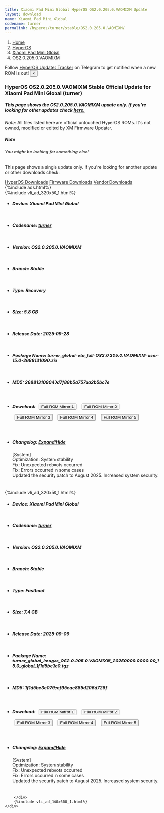 ```yaml
---
title: Xiaomi Pad Mini Global HyperOS OS2.0.205.0.VAOMIXM Update
layout: download
name: Xiaomi Pad Mini Global
codename: turner
permalink: /hyperos/turner/stable/OS2.0.205.0.VAOMIXM/
---
```

<nav aria-label="breadcrumb">
    <ol class="breadcrumb">
        <li class="breadcrumb-item"><a href="/">Home</a></li>
        <li class="breadcrumb-item"><a href="/hyperos/">HyperOS</a></li>
        <li class="breadcrumb-item"><a href="/hyperos/turner/">Xiaomi Pad Mini Global</a></li>
        <li class="breadcrumb-item active" aria-current="page">OS2.0.205.0.VAOMIXM</li>
    </ol>
</nav>
<div class="alert alert-primary alert-dismissible fade show" role="alert">
    Follow <a href="https://t.me/MIUIUpdatesTracker" class="alert-link">HyperOS Updates Tracker</a> on Telegram to get
    notified when a new ROM is out!
    <button type="button" class="close" data-dismiss="alert" aria-label="Close">
        <span aria-hidden="true">&times;</span>
    </button>
</div>
<div class="col-12 mx-auto">
    <h3 class="title bg-light p-2 rounded">HyperOS OS2.0.205.0.VAOMIXM Stable Official Update for Xiaomi Pad Mini Global (turner)</h3>
    <h5>This page shows the OS2.0.205.0.VAOMIXM update only. If you're looking for other updates check
        <a href="/hyperos/turner/">here.</a></h5>
    <p><i>Note: </i>All files listed here are official untouched HyperOS ROMs.
        It's not owned, modified or edited by XM Firmware Updater.</p>
    <div class="card">
        <div class="card-body">
            <h5 class="card-title">Note</h5>
            <h6 class="card-subtitle mb-2 text-muted">You might be looking for something else!</h6>
            <p class="card-text">This page shows a single update only.
                If you're looking for another update or other downloads check:</p>
            <a href="/hyperos/" class="card-link">HyperOS Downloads</a>
            <a href="/firmware/" class="card-link">Firmware Downloads</a>
            <a href="/vendor/" class="card-link">Vendor Downloads</a>
        </div>
    </div>
    {%include ads.html%}
    <div class="row justify-content-center">
        <div class="col-10" id="downloads">
                    <div class="card card-body">
            {%include vli_ad_320x50_1.html%}
            <ul class="list-unstyled">
                <li style="padding-bottom: 10px;">
                    <h5><b>Device: </b>Xiaomi Pad Mini Global</h5>
                </li>
                <li style="padding-bottom: 10px;">
                    <h5><b>Codename: </b> <a href="/hyperos/turner/" target="_blank">turner</a> </h5>
                </li>
                <li style="padding-bottom: 10px;">
                    <h5><b>Version: </b>OS2.0.205.0.VAOMIXM</h5>
                </li>
                <li style="padding-bottom: 10px;">
                    <h5><b>Branch: </b>Stable</h5>
                </li>
                <li style="padding-bottom: 10px;">
                    <h5><b>Type: </b>Recovery</h5>
                </li>
                <li style="padding-bottom: 10px;">
                    <h5><b>Size: </b>5.8 GB</h5>
                </li>
                <li style="padding-bottom: 10px;">
                    <h5><b>Release Date: </b>2025-09-28</h5>
                </li>
                <li style="padding-bottom: 10px;">
                    <h5><b>Package Name: </b><span id="filename" class="text-dark">turner_global-ota_full-OS2.0.205.0.VAOMIXM-user-15.0-2688131090.zip</span></h5>
                </li>
                <li style="padding-bottom: 10px;">
                    <h5><b>MD5: </b><span id="md5" class="text-muted">268813109040d7f88b5a757aa2b5bc7e</span></h5>
                </li>
                <li style="padding-bottom: 10px;">
                    <h5><b>Download: </b> <button type="button" id="download" class="btn btn-primary" style="margin: 7px;" onclick="window.open('https://cdnorg.d.miui.com/OS2.0.205.0.VAOMIXM/turner_global-ota_full-OS2.0.205.0.VAOMIXM-user-15.0-2688131090.zip', '_blank');"><i class="fa fa-download"></i> Full ROM Mirror 1</button> <button type="button" id="download" class="btn btn-primary" style="margin: 7px;" onclick="window.open('https://bkt-sgp-miui-ota-update-alisgp.oss-ap-southeast-1.aliyuncs.com/OS2.0.205.0.VAOMIXM/turner_global-ota_full-OS2.0.205.0.VAOMIXM-user-15.0-2688131090.zip', '_blank');"><i class="fa fa-download"></i> Full ROM Mirror 2</button> <button type="button" id="download" class="btn btn-primary" style="margin: 7px;" onclick="window.open('https://bn.d.miui.com/OS2.0.205.0.VAOMIXM/turner_global-ota_full-OS2.0.205.0.VAOMIXM-user-15.0-2688131090.zip', '_blank');"><i class="fa fa-download"></i> Full ROM Mirror 3</button> <button type="button" id="download" class="btn btn-primary" style="margin: 7px;" onclick="window.open('https://bigota.d.miui.com/OS2.0.205.0.VAOMIXM/turner_global-ota_full-OS2.0.205.0.VAOMIXM-user-15.0-2688131090.zip', '_blank');"><i class="fa fa-download"></i> Full ROM Mirror 4</button> <button type="button" id="download" class="btn btn-primary" style="margin: 7px;" onclick="window.open('https://hugeota.d.miui.com/OS2.0.205.0.VAOMIXM/turner_global-ota_full-OS2.0.205.0.VAOMIXM-user-15.0-2688131090.zip', '_blank');"><i class="fa fa-download"></i> Full ROM Mirror 5</button></h5>
                </li>
                <li style="padding-bottom: 10px;">
                    <h5><b>Changelog: </b><a href="#turner_1_changelog" data-toggle="collapse" role="button"
                            aria-expanded="false" aria-controls="turner_1_changelog"> <i class="fa fa-arrow-down"
                                aria-hidden="true"></i> Expand/Hide</a></h5>
                    <div class="collapse" id="turner_1_changelog">
                        <p id="changelog_text">[System]<br>Optimization: System stability<br>Fix: Unexpected reboots occurred<br>Fix: Errors occurred in some cases<br>Updated the security patch to August 2025. Increased system security.</p>
                    </div>
                </li>
            </ul>
        </div>
        <div class="card card-body">
            {%include vli_ad_320x50_1.html%}
            <ul class="list-unstyled">
                <li style="padding-bottom: 10px;">
                    <h5><b>Device: </b>Xiaomi Pad Mini Global</h5>
                </li>
                <li style="padding-bottom: 10px;">
                    <h5><b>Codename: </b> <a href="/hyperos/turner/" target="_blank">turner</a> </h5>
                </li>
                <li style="padding-bottom: 10px;">
                    <h5><b>Version: </b>OS2.0.205.0.VAOMIXM</h5>
                </li>
                <li style="padding-bottom: 10px;">
                    <h5><b>Branch: </b>Stable</h5>
                </li>
                <li style="padding-bottom: 10px;">
                    <h5><b>Type: </b>Fastboot</h5>
                </li>
                <li style="padding-bottom: 10px;">
                    <h5><b>Size: </b>7.4 GB</h5>
                </li>
                <li style="padding-bottom: 10px;">
                    <h5><b>Release Date: </b>2025-09-09</h5>
                </li>
                <li style="padding-bottom: 10px;">
                    <h5><b>Package Name: </b><span id="filename" class="text-dark">turner_global_images_OS2.0.205.0.VAOMIXM_20250909.0000.00_15.0_global_1f1d5be3c0.tgz</span></h5>
                </li>
                <li style="padding-bottom: 10px;">
                    <h5><b>MD5: </b><span id="md5" class="text-muted">1f1d5be3c079ecf95eae885d206d726f</span></h5>
                </li>
                <li style="padding-bottom: 10px;">
                    <h5><b>Download: </b> <button type="button" id="download" class="btn btn-primary" style="margin: 7px;" onclick="window.open('https://cdnorg.d.miui.com/OS2.0.205.0.VAOMIXM/turner_global_images_OS2.0.205.0.VAOMIXM_20250909.0000.00_15.0_global_1f1d5be3c0.tgz', '_blank');"><i class="fa fa-download"></i> Full ROM Mirror 1</button> <button type="button" id="download" class="btn btn-primary" style="margin: 7px;" onclick="window.open('https://bkt-sgp-miui-ota-update-alisgp.oss-ap-southeast-1.aliyuncs.com/OS2.0.205.0.VAOMIXM/turner_global_images_OS2.0.205.0.VAOMIXM_20250909.0000.00_15.0_global_1f1d5be3c0.tgz', '_blank');"><i class="fa fa-download"></i> Full ROM Mirror 2</button> <button type="button" id="download" class="btn btn-primary" style="margin: 7px;" onclick="window.open('https://bn.d.miui.com/OS2.0.205.0.VAOMIXM/turner_global_images_OS2.0.205.0.VAOMIXM_20250909.0000.00_15.0_global_1f1d5be3c0.tgz', '_blank');"><i class="fa fa-download"></i> Full ROM Mirror 3</button> <button type="button" id="download" class="btn btn-primary" style="margin: 7px;" onclick="window.open('https://bigota.d.miui.com/OS2.0.205.0.VAOMIXM/turner_global_images_OS2.0.205.0.VAOMIXM_20250909.0000.00_15.0_global_1f1d5be3c0.tgz', '_blank');"><i class="fa fa-download"></i> Full ROM Mirror 4</button> <button type="button" id="download" class="btn btn-primary" style="margin: 7px;" onclick="window.open('https://hugeota.d.miui.com/OS2.0.205.0.VAOMIXM/turner_global_images_OS2.0.205.0.VAOMIXM_20250909.0000.00_15.0_global_1f1d5be3c0.tgz', '_blank');"><i class="fa fa-download"></i> Full ROM Mirror 5</button></h5>
                </li>
                <li style="padding-bottom: 10px;">
                    <h5><b>Changelog: </b><a href="#turner_2_changelog" data-toggle="collapse" role="button"
                            aria-expanded="false" aria-controls="turner_2_changelog"> <i class="fa fa-arrow-down"
                                aria-hidden="true"></i> Expand/Hide</a></h5>
                    <div class="collapse" id="turner_2_changelog">
                        <p id="changelog_text">[System]<br>Optimization: System stability<br>Fix: Unexpected reboots occurred<br>Fix: Errors occurred in some cases<br>Updated the security patch to August 2025. Increased system security.</p>
                    </div>
                </li>
            </ul>
        </div>

        </div>
        {%include vli_ad_160x600_1.html%}
    </div>
</div>
